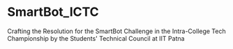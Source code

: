 # SmartBot_ICTC
Crafting the Resolution for the SmartBot Challenge in the Intra-College Tech Championship by the Students' Technical Council at IIT Patna
